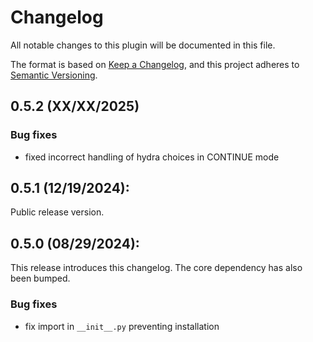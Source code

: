 # Changelog

All notable changes to this plugin will be documented in this file.

The format is based on [Keep a Changelog](https://keepachangelog.com/en/1.0.0/),
and this project adheres to [Semantic Versioning](https://semver.org/spec/v2.0.0.html).

## 0.5.2 (XX/XX/2025)

### Bug fixes
 - fixed incorrect handling of hydra choices in CONTINUE mode

## 0.5.1 (12/19/2024):
Public release version.

## 0.5.0 (08/29/2024):
This release introduces this changelog. The core dependency has also been bumped.

### Bug fixes
 - fix import in `__init__.py` preventing installation
